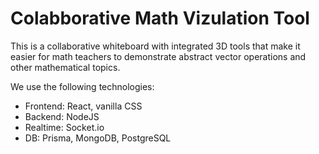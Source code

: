# Colabborative Math Vizulation Tool

This is a collaborative whiteboard with integrated 3D tools that make it easier for math teachers to demonstrate
abstract vector operations and other mathematical topics.

We use the following technologies:

* Frontend: React, vanilla CSS
* Backend: NodeJS
* Realtime: Socket.io
* DB: Prisma, MongoDB, PostgreSQL
